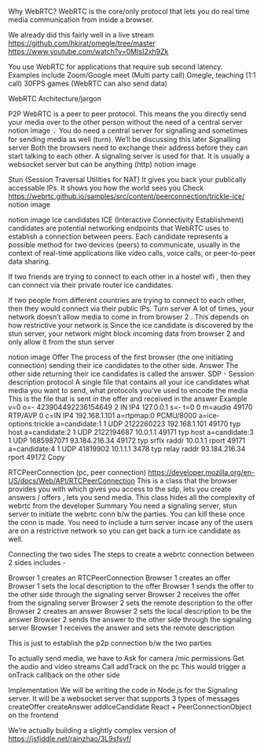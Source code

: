 Why WebRTC?
WebRTC is the core/only protocol that lets you do real time media communication from inside a browser.
 
We already did this fairly well in a live stream 
https://github.com/hkirat/omegle/tree/master
https://www.youtube.com/watch?v=0MIsI2xh9Zk
 
You use WebRTC for applications that require sub second latency. 
Examples include
Zoom/Google meet (Multi party call)
Omegle, teaching (1:1 call)
30FPS games (WebRTC can also send data)

WebRTC Architecture/jargon
 
P2P
WebRTC is a peer to peer protocol. This means the you directly send your media over to the other person without the need of a central server
notion image
💡
You do need a central server for signalling and sometimes for sending media as well (turn). We’ll be discussing this later
Signalling server
Both the browsers need to exchange their address before they can start talking to each other. A signaling server is used for that. 
It is usually a websocket server but can be anything (http)
notion image
 
Stun (Session Traversal Utilities for NAT)
It gives you back your publically accessable IPs. It shows you how the world sees you
Check https://webrtc.github.io/samples/src/content/peerconnection/trickle-ice/
notion image
 
notion image
Ice candidates
ICE (Interactive Connectivity Establishment) candidates are potential networking endpoints that WebRTC uses to establish a connection between peers. Each candidate represents a possible method for two devices (peers) to communicate, usually in the context of real-time applications like video calls, voice calls, or peer-to-peer data sharing.
 
If two friends are trying to connect to each other in a hostel wifi , then they can connect via their private router ice candidates. 

If two people from different countries are trying to connect to each other, then they would connect via their public IPs.
Turn server
A lot of times, your network doesn’t allow media to come in from browser 2 . This depends on how restrictive your network is 
Since the ice candidate is discovered by the stun server, your network might block incoming data from browser 2 and only allow it from the stun server
 
notion image
Offer
The process of the first browser (the one initiating connection) sending their ice candidates to the other side.
Answer
The other side returning their ice candidates is called the answer.
SDP - Session description protocol
A single file that contains all your 
ice candidates
what media you want to send, what protocols you’ve used to encode the media
This is the file that is sent in the offer and received in the answer
Example
v=0
o=- 423904492236154649 2 IN IP4 127.0.0.1
s=-
t=0 0
m=audio 49170 RTP/AVP 0
c=IN IP4 192.168.1.101
a=rtpmap:0 PCMU/8000
a=ice-options:trickle
a=candidate:1 1 UDP 2122260223 192.168.1.101 49170 typ host
a=candidate:2 1 UDP 2122194687 10.0.1.1 49171 typ host
a=candidate:3 1 UDP 1685987071 93.184.216.34 49172 typ srflx raddr 10.0.1.1 rport 49171
a=candidate:4 1 UDP 41819902 10.1.1.1 3478 typ relay raddr 93.184.216.34 rport 49172
Copy
 
RTCPeerConnection (pc, peer connection)
https://developer.mozilla.org/en-US/docs/Web/API/RTCPeerConnection
This is a class that the browser provides you with which gives you access to the sdp, lets you create answers / offers , lets you send media.
This class hides all the complexity of webrtc from the developer
Summary
You need a signaling server, stun server to initiate the webrtc conn b/w the parties. You can kill these once the conn is made.
You need to include a turn server incase any of the users are on a restrictive network so you can get back a turn ice candidate as well.
 
 Connecting the two sides
The steps to create a webrtc connection between 2 sides includes - 
 
Browser 1 creates an RTCPeerConnection
Browser 1 creates an offer
Browser 1 sets the local description to the offer
Browser 1 sends the offer to the other side through the signaling server
Browser 2 receives the offer from the signaling server
Browser 2 sets the remote description to the offer
Browser 2 creates an answer
Browser 2 sets the local description to be the answer
Browser 2 sends the answer to the other side through the signaling server
Browser 1 receives the answer and sets the remote description
 
This is just to establish the p2p connection b/w the two parties
 
To actually send media, we have to 
Ask for camera /mic permissions
Get the audio and video streams
Call addTrack on the pc
This would trigger a onTrack callback on the other side

Implementation
We will be writing the code in 
Node.js for the Signaling server. It will be a websocket server that supports 3 types of messages
createOffer
createAnswer
addIceCandidate
React + PeerConnectionObject on the frontend
 
We’re actually building a slightly complex version of https://jsfiddle.net/rainzhao/3L9sfsvf/ 